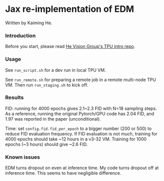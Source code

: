 # Jax re-implementation of EDM

Written by Kaiming He.

### Introduction

Before you start, please read [He Vision Group's TPU intro repo](https://github.com/KaimingHe/resnet_jax).

### Usage

See `run_script.sh` for a dev run in local TPU VM.

See `run_remote.sh` for preparing a remote job in a remote multi-node TPU VM. Then run `run_staging.sh` to kick off.

### Results

FID: running for 4000 epochs gives 2.1~2.3 FID with N=18 sampling steps. As a reference, running the original Pytorch/GPU code has 2.04 FID, and 1.97 was reported in the paper (unconditional).

Time: set `config.fid.fid_per_epoch` to a bigger number (200 or 500) to reduce FID evaluation frequency. If FID evaluation is not much, training for 4000 epochs should take ~12 hours in a v3-32 VM. Training for 1000 epochs (~3 hours) should give ~2.6 FID.

### Known issues

EDM turns dropout on even at inference time. My code turns dropout off at inference time. This seems to have negligible difference.
